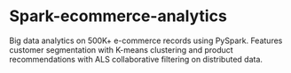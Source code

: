 # Spark-ecommerce-analytics
Big data analytics on 500K+ e-commerce records using PySpark. Features customer segmentation with K-means clustering and product recommendations with ALS collaborative filtering on distributed data.

